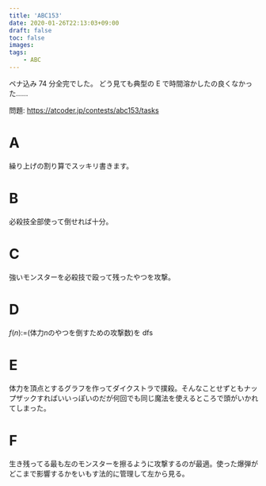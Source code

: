 ```yaml
---
title: 'ABC153'
date: 2020-01-26T22:13:03+09:00
draft: false
toc: false
images:
tags:
    - ABC
---
```


ペナ込み 74 分全完でした。
どう見ても典型の E で時間溶かしたの良くなかった……

問題: https://atcoder.jp/contests/abc153/tasks

# A

繰り上げの割り算でスッキリ書きます。

# B

必殺技全部使って倒せれば十分。

# C

強いモンスターを必殺技で殴って残ったやつを攻撃。

# D

$f(n):=$(体力$n$のやつを倒すための攻撃数)を dfs

# E

体力を頂点とするグラフを作ってダイクストラで撲殺。そんなことせずともナップザックすればいいっぽいのだが何回でも同じ魔法を使えるところで頭がいかれてしまった。

# F

生き残ってる最も左のモンスターを擦るように攻撃するのが最適。使った爆弾がどこまで影響するかをいもす法的に管理して左から見る。
